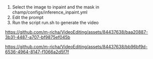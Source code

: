 1. Select the image to inpaint and the mask in champ/configs/inference_inpaint.yml
2. Edit the prompt
3. Run the script run.sh to generate the video


https://github.com/m-richa/VideoEditing/assets/84437638/baa20887-3b31-4487-a707-bf9875ef045b



https://github.com/m-richa/VideoEditing/assets/84437638/bb96bf9d-6536-4964-8147-f1066a2d5f7f


